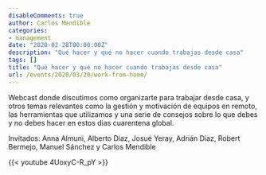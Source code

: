 ```yaml
---
disableComments: true
author: Carlos Mendible
categories:
- management
date: "2020-02-28T00:00:00Z"
description: "Qué hacer y qué no hacer cuando trabajas desde casa"
tags: []
title: "Qué hacer y qué no hacer cuando trabajas desde casa"
url: /events/2020/03/20/work-from-home/
---
```


Webcast donde discutimos como organizarte para trabajar desde casa, y otros temas relevantes como la gestión y motivación de equipos en remoto, las herramientas que utilizamos y una serie de consejos sobre lo que debes y no debes hacer en estos dias cuarentena global.

Invitados: Anna Almuni, Alberto Diaz, Josué Yeray, Adrián Diaz, Robert Bermejo, Manuel Sánchez y Carlos Mendible

{{< youtube 4UoxyC-R_pY >}}
